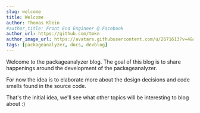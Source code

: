 ```yaml
---
slug: welcome
title: Welcome
author: Thomas Klein
#author_title: Front End Engineer @ Facebook
author_url: https://github.com/tmkn
author_image_url: https://avatars.githubusercontent.com/u/2671613?v=4&s=400
tags: [packageanalyzer, docs, devblog]
---
```


Welcome to the packageanalyzer blog. The goal of this blog is to share happenings around the development of the packageanalyzer.

For now the idea is to elaborate more about the design decisions and code smells found in the source code.

That's the initial idea, we'll see what other topics will be interesting to blog about :)